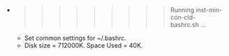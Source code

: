 * >>>>>>>>> Running inst-min-con-cld-bashrc.sh ...
  * Set common settings for ~/.bashrc.
  * Disk size = 712000K. Space Used = 40K.
